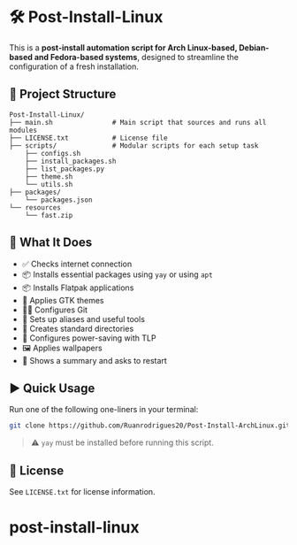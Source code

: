 # 🛠️ Post-Install-Linux

This is a **post-install automation script for Arch Linux-based, Debian-based and Fedora-based systems**, designed to streamline the configuration of a fresh installation.

## 📁 Project Structure

```
Post-Install-Linux/
├── main.sh               # Main script that sources and runs all modules
├── LICENSE.txt           # License file
├── scripts/              # Modular scripts for each setup task
    ├── configs.sh
    ├── install_packages.sh
    ├── list_packages.py
    ├── theme.sh
    └── utils.sh
├── packages/
    └── packages.json
└── resources
    └── fast.zip

```

## 🚀 What It Does

- ✅ Checks internet connection  
- 📦 Installs essential packages using `yay` or using `apt`
- 📦 Installs Flatpak applications  
- 🎨 Applies GTK themes  
- 🧑‍💻 Configures Git  
- 🔧 Sets up aliases and useful tools  
- 📂 Creates standard directories  
- 🔋 Configures power-saving with TLP  
- 🖼️ Applies wallpapers  
- 📃 Shows a summary and asks to restart  

## ▶️ Quick Usage

Run one of the following one-liners in your terminal:

```bash
git clone https://github.com/Ruanrodrigues20/Post-Install-ArchLinux.git && cd Post-Install-ArchLinux && bash ./main.sh
```

> ⚠️ `yay` must be installed before running this script.

## 📜 License

See `LICENSE.txt` for license information.
# post-install-linux
